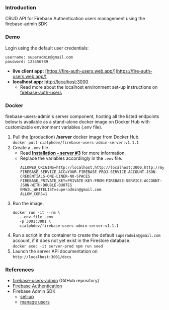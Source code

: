 ### Introduction

CRUD API for Firebase Authentication users management using the firebase-admin SDK

### Demo

<p>Login using the default user credentials:</p>

```
username: superadmin@gmail.com
password: 123456789
```

- **live client app:** [https://fire-auth-users.web.app/](https://fire-auth-users.web.app/)
- **localhost app:** [http://localhost:3000](http://localhost:3000)
   - Read more about the localhost environment set-up instructions on [firebase-auth-users](https://github.com/ciatph/firebase-users-admin)

### Docker

firebase-users-admin's server component, hosting all the listed endpoints below is available as a stand-alone docker image on Docker Hub with customizable environment variables (.env file).

1. Pull the (production) **/server** docker image from Docker Hub.  
   `docker pull ciatphdev/firebase-users-admin-server:v1.1.1`
2. Create a `.env` file.  
   - Read [**Installation - server #3**](https://github.com/ciatph/firebase-users-admin/tree/docker-fixing#server) for more information.
   - Replace the variables accordingly in the `.env` file.
      ```
      ALLOWED_ORIGINS=http://localhost,http://localhost:3000,http://mywebsite.com,http://yourwebsite.com
      FIREBASE_SERVICE_ACC=YOUR-FIREBASE-PROJ-SERVICE-ACCOUNT-JSON-CREDENTIALS-ONE-LINER-NO-SPACES
      FIREBASE_PRIVATE_KEY=PRIVATE-KEY-FROM-FIREBASE-SERVICE-ACCOUNT-JSON-WITH-DOUBLE-QUOTES
      EMAIL_WHITELIST=superadmin@gmail.com
	  ALLOW_CORS=1
      ```
3. Run the image.
   ```
   docker run -it --rm \
      --env-file .env
      -p 3001:3001 \
      ciatphdev/firebase-users-admin-server:v1.1.1
   ```
4. Run a script in the container to create the default `superadmin@gmail.com` account, if it does not yet exist in the Firestore database.  
   `docker exec -it server-prod npm run seed`
5. Launch the server API documentation on  
`http://localhost:3001/docs`

### References

- [firebase-users-admin](https://github.com/ciatph/firebase-users-admin) (GitHub repository)
- [Firebase Authentication](https://firebase.google.com/docs/auth)
- Firebase Admin SDK
   - [set-up](https://firebase.google.com/docs/admin/setup)
   - [manage users](https://firebase.google.com/docs/auth/admin/manage-users)
